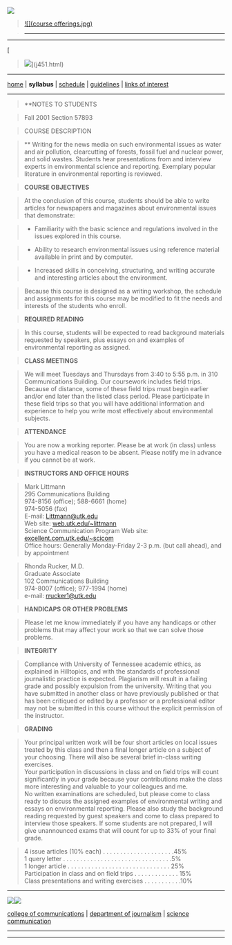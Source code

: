 [![](scicom3.jpg)](http://excellent.com.utk.edu/~scicom/)  

> [![](course
offerings.jpg)](http://excellent.com.utk.edu/~scicom/courses.html)

>

> * * *  
  
---  
[

> ![](envrep.jpg)](j451.html)  
  
---  
[home](j451.html) | **syllabus** | [schedule](j451schedule.html) |
[guidelines](j451guidelines.html) | [links of interest](j451links.html)  
  
---  
  
> **NOTES TO STUDENTS

>

> Fall 2001 Section 57893

>

> COURSE DESCRIPTION

>

> ** Writing for the news media on such environmental issues as water and air
pollution, clearcutting of forests, fossil fuel and nuclear power, and solid
wastes. Students hear presentations from and interview experts in
environmental science and reporting. Exemplary popular literature in
environmental reporting is reviewed.

>

> **COURSE OBJECTIVES**

>

> At the conclusion of this course, students should be able to write articles
for newspapers and magazines about environmental issues that demonstrate:

>

>   * Familiarity with the basic science and regulations involved in the
issues explored in this course.

>

>   * Ability to research environmental issues using reference material
available in print and by computer.

>

>   * Increased skills in conceiving, structuring, and writing accurate and
interesting articles about the environment.

>

> Because this course is designed as a writing workshop, the schedule and
assignments for this course may be modified to fit the needs and interests of
the students who enroll.

>

> **REQUIRED READING**

>

> In this course, students will be expected to read background materials
requested by speakers, plus essays on and examples of environmental reporting
as assigned.

>

> **CLASS MEETINGS**

>

> We will meet Tuesdays and Thursdays from 3:40 to 5:55 p.m. in 310
Communications Building. Our coursework includes field trips. Because of
distance, some of these field trips must begin earlier and/or end later than
the listed class period. Please participate in these field trips so that you
will have additional information and experience to help you write most
effectively about environmental subjects.

>

> **ATTENDANCE**

>

> You are now a working reporter. Please be at work (in class) unless you have
a medical reason to be absent. Please notify me in advance if you cannot be at
work.

>

> **INSTRUCTORS AND OFFICE HOURS**

>

> Mark Littmann  
>  295 Communications Building  
>  974-8156 (office); 588-6661 (home)  
>  974-5056 (fax)  
>  E-mail: Littmann@utk.edu  
>  Web site: [web.utk.edu/~littmann](http://web.utk.edu/~littmann)  
>  Science Communication Program Web site:
[excellent.com.utk.edu/~scicom](http://excellent.com.utk.edu/~scicom)  
>  Office hours: Generally Monday-Friday 2-3 p.m. (but call ahead), and by
appointment

>

> Rhonda Rucker, M.D.  
>  Graduate Associate  
>  102 Communications Building  
>  974-8007 (office); 977-1994 (home)  
>  e-mail: rrucker1@utk.edu  
>

>

> **HANDICAPS OR OTHER PROBLEMS**

>

> Please let me know immediately if you have any handicaps or other problems
that may affect your work so that we can solve those problems.

>

> **INTEGRITY**

>

> Compliance with University of Tennessee academic ethics, as explained in
Hilltopics, and with the standards of professional journalistic practice is
expected. Plagiarism will result in a failing grade and possibly expulsion
from the university. Writing that you have submitted in another class or have
previously published or that has been critiqued or edited by a professor or a
professional editor may not be submitted in this course without the explicit
permission of the instructor.

>

> **GRADING**

>

> Your principal written work will be four short articles on local issues
treated by this class and then a final longer article on a subject of your
choosing. There will also be several brief in-class writing exercises.  
>  Your participation in discussions in class and on field trips will count
significantly in your grade because your contributions make the class more
interesting and valuable to your colleagues and me.  
>  No written examinations are scheduled, but please come to class ready to
discuss the assigned examples of environmental writing and essays on
environmental reporting. Please also study the background reading requested by
guest speakers and come to class prepared to interview those speakers. If some
students are not prepared, I will give unannounced exams that will count for
up to 33% of your final grade.

>

> 4 issue articles (10% each) . . . . . . . . . . . . . . . . . . . . .45%  
>  1 query letter . . . . . . . . . . . . . . . . . . . . . . . . . . . . . .
. .5%  
>  1 longer article . . . . . . . . . . . . . . . . . . . . . . . . . . . . .
. 25%  
>  Participation in class and on field trips . . . . . . . . . . . . . 15%  
>  Class presentations and writing exercises . . . . . . . . . . .10%  
>  
  
---  
  
[![](option11.gif)![](utlogo2.gif)](http://www.utk.edu)

[college of communications](http://excellent.com.utk.edu/) | [department of
journalism](http://excellent.com.utk.edu/~journal/) | [science
communication](http://excellent.com.utk.edu/~scicom/)  
  
---  
  
  
  
---


